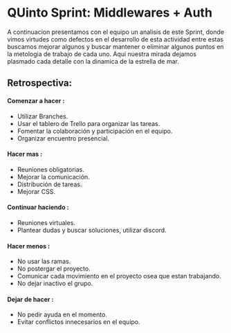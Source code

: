 # QUinto Sprint: Middlewares + Auth
 
A continuacion presentamos con el equipo un analisis de este Sprint, donde vimos virtudes como defectos en el desarrollo de esta actividad entre estas buscamos mejorar algunos y buscar mantener o eliminar algunos puntos en la metologia de trabajo de cada uno. Aqui nuestra mirada dejamos plasmado cada detalle con la dinamica de la estrella de mar.

## Retrospectiva: 

#### Comenzar a hacer : 
- Utilizar Branches.
- Usar el tablero de Trello para organizar las tareas.
- Fomentar la colaboración y participación en el equipo.
- Organizar encuentro presencial.

#### Hacer mas : 
- Reuniones obligatorias.
- Mejorar la comunicación.
- Distribución de tareas.
- Mejorar CSS.

#### Continuar haciendo : 
- Reuniones virtuales.
- Plantear dudas y buscar soluciones, utilizar discord.

#### Hacer menos : 
- No usar las ramas. 
- No postergar el proyecto.
- Comunicar cada movimiento en el proyecto osea que estan trabajando.
- No dejar inactivo el grupo.

#### Dejar de hacer : 
- No pedir ayuda en el momento.
- Evitar conflictos innecesarios en el equipo.
